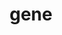 ---
category: 4-letters
denotation: null
name: gene
reference_link: https://www.etymonline.com/word/gene
root_language: null
root_name: null
title: gene
type: free
word_sums:
- respelling: gene
  sum: 'Gene + '
---